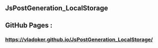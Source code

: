 ## JsPostGeneration_LocalStorage
## GitHub Pages :
### https://vladoker.github.io/JsPostGeneration_LocalStorage/
